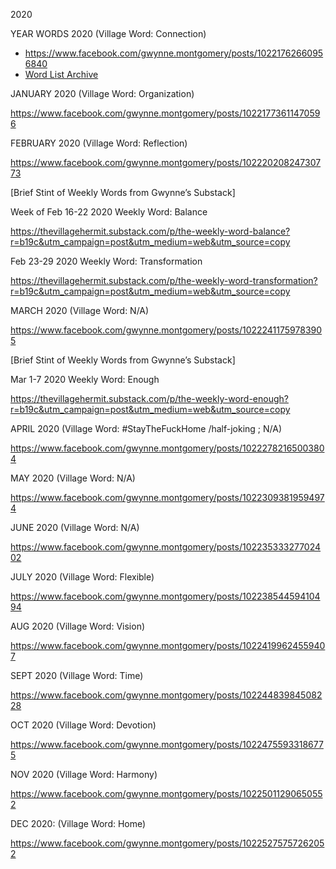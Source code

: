2020

YEAR WORDS 2020 (Village Word: Connection) 

* https://www.facebook.com/gwynne.montgomery/posts/10221762660956840
* [Word List Archive](WordsList_2020_AllYearWords.md)

JANUARY 2020 (Village Word: Organization)

https://www.facebook.com/gwynne.montgomery/posts/10221773611470596

FEBRUARY 2020 (Village Word: Reflection)

https://www.facebook.com/gwynne.montgomery/posts/10222020824730773

[Brief Stint of Weekly Words from Gwynne’s Substack]

Week of Feb 16-22 2020 Weekly Word: Balance

https://thevillagehermit.substack.com/p/the-weekly-word-balance?r=b19c&utm_campaign=post&utm_medium=web&utm_source=copy

Feb 23-29 2020 Weekly Word: Transformation

https://thevillagehermit.substack.com/p/the-weekly-word-transformation?r=b19c&utm_campaign=post&utm_medium=web&utm_source=copy

MARCH  2020 (Village Word: N/A)

https://www.facebook.com/gwynne.montgomery/posts/10222411759783905

[Brief Stint of Weekly Words from Gwynne’s Substack]

Mar 1-7 2020 Weekly Word: Enough

https://thevillagehermit.substack.com/p/the-weekly-word-enough?r=b19c&utm_campaign=post&utm_medium=web&utm_source=copy

APRIL 2020 (Village Word: #StayTheFuckHome /half-joking ; N/A)

https://www.facebook.com/gwynne.montgomery/posts/10222782165003804

MAY  2020 (Village Word: N/A)

https://www.facebook.com/gwynne.montgomery/posts/10223093819594974

JUNE  2020 (Village Word: N/A)

https://www.facebook.com/gwynne.montgomery/posts/10223533327702402

JULY 2020 (Village Word: Flexible)

https://www.facebook.com/gwynne.montgomery/posts/10223854459410494

AUG 2020  (Village Word: Vision)

https://www.facebook.com/gwynne.montgomery/posts/10224199624559407

SEPT 2020 (Village Word: Time)

https://www.facebook.com/gwynne.montgomery/posts/10224483984508228

OCT 2020 (Village Word: Devotion)

https://www.facebook.com/gwynne.montgomery/posts/10224755933186775

NOV 2020  (Village Word: Harmony)

https://www.facebook.com/gwynne.montgomery/posts/10225011290650552

DEC 2020: (Village Word: Home)

https://www.facebook.com/gwynne.montgomery/posts/10225275757262052
